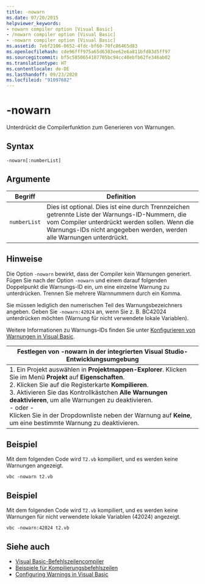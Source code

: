 ```yaml
---
title: -nowarn
ms.date: 07/20/2015
helpviewer_keywords:
- nowarn compiler option [Visual Basic]
- /nowarn compiler option [Visual Basic]
- -nowarn compiler option [Visual Basic]
ms.assetid: 7ebf2106-0652-4fdc-bf60-70fc86465d83
ms.openlocfilehash: cde96fff975a65d6303ee62e6a811bfd83d5ff97
ms.sourcegitcommit: bf5c5850654187705bc94cc40ebfb62fe346ab02
ms.translationtype: HT
ms.contentlocale: de-DE
ms.lasthandoff: 09/23/2020
ms.locfileid: "91097682"
---
```

# <a name="-nowarn"></a>-nowarn

Unterdrückt die Compilerfunktion zum Generieren von Warnungen.  
  
## <a name="syntax"></a>Syntax  
  
```console  
-nowarn[:numberList]  
```  
  
## <a name="arguments"></a>Argumente  
  
|Begriff|Definition|  
|---|---|  
|`numberList`|Dies ist optional. Dies ist eine durch Trennzeichen getrennte Liste der Warnungs-ID-Nummern, die vom Compiler unterdrückt werden sollen. Wenn die Warnungs-IDs nicht angegeben werden, werden alle Warnungen unterdrückt.|  
  
## <a name="remarks"></a>Hinweise  

 Die Option `-nowarn` bewirkt, dass der Compiler kein Warnungen generiert. Fügen Sie nach der Option `-nowarn` und einem darauf folgenden Doppelpunkt die Warnungs-ID ein, um eine einzelne Warnung zu unterdrücken. Trennen Sie mehrere Warnnummern durch ein Komma.  
  
 Sie müssen lediglich den numerischen Teil des Warnungsbezeichners angeben. Geben Sie `-nowarn:42024` an, wenn Sie z. B. BC42024 unterdrücken möchten (Warnung für nicht verwendete lokale Variablen).  
  
 Weitere Informationen zu Warnungs-IDs finden Sie unter [Konfigurieren von Warnungen in Visual Basic](/visualstudio/ide/configuring-warnings-in-visual-basic).  
  
|Festlegen von -nowarn in der integrierten Visual Studio-Entwicklungsumgebung|  
|---|  
|1.  Ein Projekt auswählen in **Projektmappen-Explorer**. Klicken Sie im Menü **Projekt** auf **Eigenschaften**. <br />2.  Klicken Sie auf die Registerkarte **Kompilieren**.<br />3.  Aktivieren Sie das Kontrollkästchen **Alle Warnungen deaktivieren**, um alle Warnungen zu deaktivieren.<br />     - oder -<br />     Klicken Sie in der Dropdownliste neben der Warnung auf **Keine**, um eine bestimmte Warnung zu deaktivieren.|  
  
## <a name="example"></a>Beispiel  

 Mit dem folgenden Code wird `T2.vb` kompiliert, und es werden keine Warnungen angezeigt.  
  
```console
vbc -nowarn t2.vb  
```  
  
## <a name="example"></a>Beispiel  

 Mit dem folgenden Code wird `T2.vb` kompiliert, und es werden keine Warnungen für nicht verwendete lokale Variablen (42024) angezeigt.  
  
```console
vbc -nowarn:42024 t2.vb  
```  
  
## <a name="see-also"></a>Siehe auch

- [Visual Basic-Befehlszeilencompiler](index.md)
- [Beispiele für Kompilierungsbefehlszeilen](sample-compilation-command-lines.md)
- [Configuring Warnings in Visual Basic](/visualstudio/ide/configuring-warnings-in-visual-basic)
